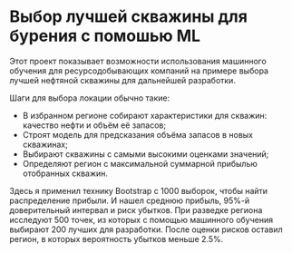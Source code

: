 # Выбор лучшей скважины для бурения с помошью ML
Этот проект показывает возможности использования машинного обучения для ресурсодобывающих компаний на примере выбора лучшей нефтяной  скважины для дальнейшей разработки.

Шаги для выбора локации обычно такие:
- В избранном регионе собирают характеристики для скважин: качество нефти и объём её запасов;
- Строят модель для предсказания объёма запасов в новых скважинах;
- Выбирают скважины с самыми высокими оценками значений;
- Определяют регион с максимальной суммарной прибылью отобранных скважин.

Здесь я применил технику Bootstrap с 1000 выборок, чтобы найти распределение прибыли.
И нашел среднюю прибыль, 95%-й доверительный интервал и риск убытков. 
При разведке региона исследуют 500 точек, из которых с помощью машинного обучения выбирают 200 лучших для разработки.
После оценки рисков оставил регион, в которых вероятность убытков меньше 2.5%. 
